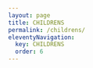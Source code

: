 ```yaml
---
layout: page
title: CHILDRENS
permalink: /childrens/
eleventyNavigation:
  key: CHILDRENS
  order: 6
---
```

